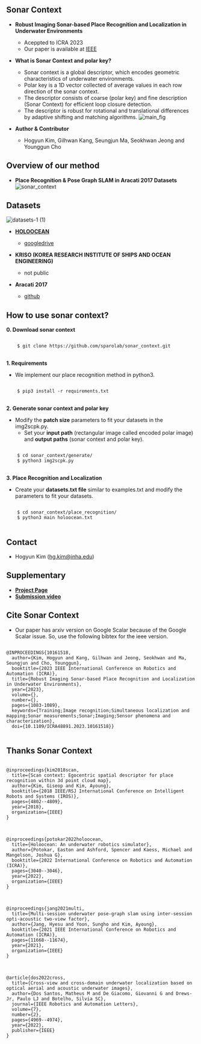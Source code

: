 ## Sonar Context
* **Robust Imaging Sonar-based Place Recognition and Localization in Underwater Environments**
	* Aceppted to ICRA 2023
	* Our paper is available at [IEEE](https://ieeexplore.ieee.org/document/10161518)

* **What is Sonar Context and polar key?**
	* Sonar context is a global descriptor, which encodes geometric characteristics of underwater environments.
	* Polar key is a 1D vector collected of average values in each row direction of the sonar context.
	* The descriptor consists of coarse (polar key) and fine description (Sonar Context) for
efficient loop closure detection.
	* The descriptor is robust for rotational and translational differences by adaptive shifting and matching algorithms.
	 ![main_fig](https://user-images.githubusercontent.com/68933951/215500050-c1974c55-10e0-494b-8a0f-a6c9d0cd30dd.png)

* **Author & Contributor**
	* Hogyun Kim, Gilhwan Kang, Seungjun Ma, Seokhwan Jeong and Younggun Cho  
	
	

## Overview of our method
* **Place Recognition & Pose Graph SLAM in Aracati 2017 Datasets**
![sonar_context](https://user-images.githubusercontent.com/68933951/201089338-ed06170f-0d81-44df-86e4-81a417588374.gif)
		
## Datasets
![datasets-1 (1)](https://user-images.githubusercontent.com/68933951/215676213-8672d0df-17d5-4fd5-98b6-b8454543dd50.png)

* **[HOLOOCEAN](https://holoocean.readthedocs.io/en/latest/usage/usage.html)**
	* [googledrive](https://drive.google.com/drive/folders/1tPEZzdvOCRTILfkeq2X0KLuOM3v53kQL?usp=sharing)
	
* **KRISO (KOREA RESEARCH INSTITUTE OF SHIPS AND OCEAN ENGINEERING)**
	* not public  
	
* **Aracati 2017**
	* [github](https://github.com/matheusbg8/aracati2017)

  
## How to use sonar context?
**0. Download sonar context**
<pre>
<code>
    $ git clone https://github.com/sparolab/sonar_context.git
</code>
</pre>  


**1. Requirements** 
  * We implement our place recognition method in python3. 
<pre>
<code>
    $ pip3 install -r requirements.txt
</code>
</pre>  


**2. Generate sonar context and polar key**
  * Modify the **patch size** parameters to fit your datasets in the img2scpk.py.
	* Set your **input path** (rectangular image called encoded polar image) and **output paths** (sonar context and polar key). 
<pre>
<code>
    $ cd sonar_context/generate/
    $ python3 img2scpk.py
</code>
</pre>  

**3. Place Recognition and Localization**
* Create your **datasets.txt file** similar to examples.txt and modify the parameters to fit your datasets.

<pre>
<code>
    $ cd sonar_context/place_recognition/
    $ python3 main holoocean.txt
</code>
</pre>  
	

## Contact
* Hogyun Kim (hg.kim@inha.edu)


## Supplementary
* **[Project Page](https://sites.google.com/view/sonar-context?usp=sharing)**
* **[Submission video](https://www.youtube.com/watch?v=JRD_xuqtHZU)**

## Cite Sonar Context
* Our paper has arxiv version on Google Scalar because of the Google Scalar issue. So, use the following bibtex for the ieee version.

<pre>
<code>
@INPROCEEDINGS{10161518,
  author={Kim, Hogyun and Kang, Gilhwan and Jeong, Seokhwan and Ma, Seungjun and Cho, Younggun},
  booktitle={2023 IEEE International Conference on Robotics and Automation (ICRA)}, 
  title={Robust Imaging Sonar-based Place Recognition and Localization in Underwater Environments}, 
  year={2023},
  volume={},
  number={},
  pages={1083-1089},
  keywords={Training;Image recognition;Simultaneous localization and mapping;Sonar measurements;Sonar;Imaging;Sensor phenomena and characterization},
  doi={10.1109/ICRA48891.2023.10161518}}
</code>
</pre>  


## Thanks Sonar Context
<pre>
<code>
@inproceedings{kim2018scan,
  title={Scan context: Egocentric spatial descriptor for place recognition within 3d point cloud map},
  author={Kim, Giseop and Kim, Ayoung},
  booktitle={2018 IEEE/RSJ International Conference on Intelligent Robots and Systems (IROS)},
  pages={4802--4809},
  year={2018},
  organization={IEEE}
}
</code>
</pre>  


<pre>
<code>
@inproceedings{potokar2022holoocean,
  title={Holoocean: An underwater robotics simulator},
  author={Potokar, Easton and Ashford, Spencer and Kaess, Michael and Mangelson, Joshua G},
  booktitle={2022 International Conference on Robotics and Automation (ICRA)},
  pages={3040--3046},
  year={2022},
  organization={IEEE}
}
</code>
</pre>  


<pre>
<code>
@inproceedings{jang2021multi,
  title={Multi-session underwater pose-graph slam using inter-session opti-acoustic two-view factor},
  author={Jang, Hyesu and Yoon, Sungho and Kim, Ayoung},
  booktitle={2021 IEEE International Conference on Robotics and Automation (ICRA)},
  pages={11668--11674},
  year={2021},
  organization={IEEE}
}
</code>
</pre>  


<pre>
<code>
@article{dos2022cross,
  title={Cross-view and cross-domain underwater localization based on optical aerial and acoustic underwater images},
  author={Dos Santos, Matheus M and De Giacomo, Giovanni G and Drews-Jr, Paulo LJ and Botelho, Silvia SC},
  journal={IEEE Robotics and Automation Letters},
  volume={7},
  number={2},
  pages={4969--4974},
  year={2022},
  publisher={IEEE}
}
</code>
</pre>  
